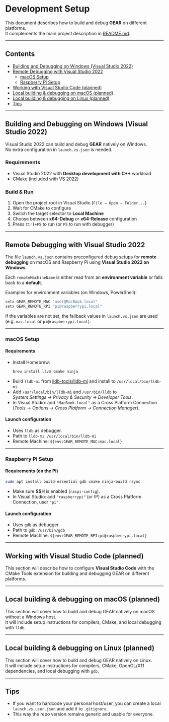 # Development Setup

This document describes how to build and debug **GEAR** on different platforms.  
It complements the main project description in [README.md](../README.md).

---

## Contents
- [Building and Debugging on Windows (Visual Studio 2022)](#building-and-debugging-on-windows-visual-studio-2022)
- [Remote Debugging with Visual Studio 2022](#remote-debugging-with-visual-studio-2022)
  - [macOS Setup](#macos-setup)
  - [Raspberry Pi Setup](#raspberry-pi-setup)
- [Working with Visual Studio Code (planned)](#working-with-visual-studio-code-planned)
- [Local building & debugging on macOS (planned)](#local-building--debugging-on-macos-planned)
- [Local building & debugging on Linux (planned)](#local-building--debugging-on-linux-planned)
- [Tips](#tips)

---

## Building and Debugging on Windows (Visual Studio 2022)

Visual Studio 2022 can build and debug **GEAR** natively on Windows.  
No extra configuration in `launch.vs.json` is needed.

### Requirements
- Visual Studio 2022 with **Desktop development with C++** workload  
- CMake (included with VS 2022)

### Build & Run
1. Open the project root in Visual Studio (`File → Open → Folder...`)  
2. Wait for CMake to configure  
3. Switch the target selector to **Local Machine**  
4. Choose between **x64-Debug** or **x64-Release** configuration  
5. Press `Ctrl+F5` to run (or `F5` to run with debugger)  

---

## Remote Debugging with Visual Studio 2022

The file [`launch.vs.json`](../launch.vs.json) contains preconfigured debug setups for **remote debugging** on macOS and Raspberry Pi using **Visual Studio 2022 on Windows**.

Each `remoteMachineName` is either read from an **environment variable** or falls back to a **default**.

Examples for environment variables (on Windows, PowerShell):

```powershell
setx GEAR_REMOTE_MAC "user@MacBook.local"
setx GEAR_REMOTE_RPI "pi@raspberrypi.local"
```

If the variables are not set, the fallback values in `launch.vs.json` are used (e.g. `mac.local` or `pi@raspberrypi.local`).

---

### macOS Setup

#### Requirements
- Install Homebrew:
  ```bash
  brew install llvm cmake ninja
  ```
- Build `lldb-mi` from [lldb-tools/lldb-mi](https://github.com/lldb-tools/lldb-mi) and install to `/usr/local/bin/lldb-mi`.
- Add `/usr/local/bin/lldb-mi` and `/usr/bin/lldb` to  
  *System Settings → Privacy & Security → Developer Tools*.
- In Visual Studio: add `"MacBook.local"` as a Cross Platform Connection  
  (*Tools → Options → Cross Platform → Connection Manager*).

#### Launch configuration
- Uses `lldb` as debugger.  
- Path to `lldb-mi`: `/usr/local/bin/lldb-mi`  
- Remote Machine: `${env:GEAR_REMOTE_MAC:mac.local}`

---

### Raspberry Pi Setup

#### Requirements (on the Pi)
```bash
sudo apt install build-essential gdb cmake ninja-build rsync
```

- Make sure **SSH** is enabled (`raspi-config`).  
- In Visual Studio: add `"raspberrypi"` (or IP) as a Cross Platform Connection, user `"pi"`.  

#### Launch configuration
- Uses `gdb` as debugger.  
- Path to `gdb`: `/usr/bin/gdb`  
- Remote Machine: `${env:GEAR_REMOTE_RPI:pi@raspberrypi.local}`

---

## Working with Visual Studio Code (planned)

This section will describe how to configure **Visual Studio Code** with the CMake Tools extension for building and debugging GEAR on different platforms.

---

## Local building & debugging on macOS (planned)

This section will cover how to build and debug GEAR natively on macOS without a Windows host.  
It will include setup instructions for compilers, CMake, and local debugging with `lldb`.

---

## Local building & debugging on Linux (planned)

This section will cover how to build and debug GEAR natively on Linux.  
It will include setup instructions for compilers, CMake, OpenGL/X11 dependencies, and local debugging with `gdb`.

---

## Tips

- If you want to hardcode your personal host/user, you can create a local  
  `launch.vs.user.json` and add it to `.gitignore`.  
- This way the repo version remains generic and usable for everyone.
